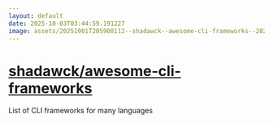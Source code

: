 ```yaml
---
layout: default
date: 2025-10-03T03:44:59.191227
image: assets/20251001T205908112--shadawck--awesome-cli-frameworks--20251001T211011564--cropped.png
---
```


# [shadawck/awesome-cli-frameworks](https://github.com/shadawck/awesome-cli-frameworks)

List of CLI frameworks for many languages
